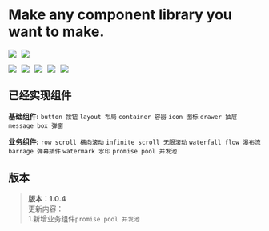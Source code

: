 # Make any component library you want to make.

<p align="center" style="display: flex">
  <img src="https://img.shields.io/badge/v1.0.2-4FCA21" style="margin-right: 10px"><img src="https://img.shields.io/badge/License-MIT-blue">
</p>

<p align="center" style="display: flex">
  <img src="https://img.shields.io/badge/Vue3-D9B125" style="margin-right: 10px">
  <img src="https://img.shields.io/badge/TypeScrpit-D9B125" style="margin-right: 10px">
  <img src="https://img.shields.io/badge/Vite-D9B125" style="margin-right: 10px">
  <img src="https://img.shields.io/badge/TailwindCSS-D9B125" style="margin-right: 10px">
  <img src="https://img.shields.io/badge/SCSS-D9B125">
</p>

## 已经实现组件

**基础组件:**
`button 按钮` `layout 布局` `container 容器` `icon 图标` `drawer 抽屉` `message box 弹窗`<br>

**业务组件:**
`row scroll 横向滚动` `infinite scroll 无限滚动` `waterfall flow 瀑布流` `barrage 弹幕插件` `watermark 水印` `promise pool 并发池`<br>

## 版本

> **版本：1.0.4**<br>
> 更新内容：<br>
    1.新增业务组件`promise pool 并发池`<br>
